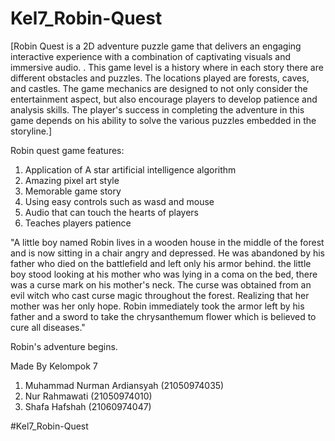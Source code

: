 
# Kel7_Robin-Quest

[Robin Quest is a 2D adventure puzzle game that delivers an engaging interactive experience with a combination of captivating visuals and immersive audio. . This game level is a history where in each story there are different obstacles and puzzles. The locations played are forests, caves, and castles. The game mechanics are designed to not only consider the entertainment aspect, but also encourage players to develop patience and analysis skills. The player's success in completing the adventure in this game depends on his ability to solve the various puzzles embedded in the storyline.]

Robin quest game features:
1. Application of A star artificial intelligence algorithm
2. Amazing pixel art style
3. Memorable game story
4. Using easy controls such as wasd and mouse
6. Audio that can touch the hearts of players
7. Teaches players patience

"A little boy named Robin lives in a wooden house in the middle of the forest and is now sitting in a chair angry and depressed. He was abandoned by his father who died on the battlefield and left only his armor behind.
the little boy stood looking at his mother who was lying in a coma on the bed, there was a curse mark on his mother's neck. The curse was obtained from an evil witch who cast curse magic throughout the forest. Realizing that her mother was her only hope. Robin immediately took the armor left by his father and a sword to take the chrysanthemum flower which is believed to cure all diseases."


Robin's adventure begins.


Made By
Kelompok 7
1. Muhammad Nurman Ardiansyah (21050974035)
2. Nur Rahmawati (21050974010)
3. Shafa Hafshah (21060974047)

#Kel7_Robin-Quest


